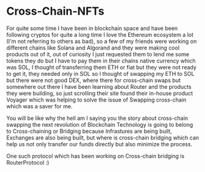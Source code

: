 # Cross-Chain-NFTs

For quite some time I have been in blockchain space and have been following cryptos for quite a long time I love the Ethereum ecosystem a lot (I'm not referring to others as bad), so a few of my friends were working on different chains like Solana and Algorand and they were making cool products out of it, out of curiosity I just requested them to lend me some tokens they do but I have to pay them in their chains native currency which was SOL, I thought of transferring them ETH or fiat but they were not ready to get it, they needed only in SOL so I thought of swapping my ETH to SOL but there were not good DEX, where there for cross-chain swaps but somewhere out there I have been learning about Router and the products they were building, so just scrolling their site found their in-house product Voyager which was helping to solve the issue of Swapping cross-chain which was a saver for me.

You will be like why the hell am I saying you the story about cross-chain swapping the next revolution of Blockchain Technology is going to belong to Cross-chaining or Bridging because Infrastures are being built, Exchanges are also being built, but where is cross-chain bridging which can help us not only transfer our funds directly but also minimize the process.

One such protocol which has been working on Cross-chain bridging is RouterProtocol :)

